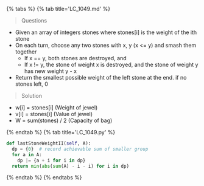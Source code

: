 {% tabs %}
{% tab title='LC_1049.md' %}

> Questions

* Given an array of integers stones where stones[i] is the weight of the ith stone
* On each turn, choose any two stones with x, y (x <= y) and smash them together
  * If x == y, both stones are destroyed, and
  * If x != y, the stone of weight x is destroyed, and the stone of weight y has new weight y - x
* Return the smallest possible weight of the left stone at the end. if no stones left, 0

> Solution

* w[i] = stones[i] (Weight of jewel)
* v[i] = stones[i] (Value of jewel)
* W = sum(stones) / 2 (Capacity of bag)

{% endtab %}
{% tab title='LC_1049.py' %}

```py
def lastStoneWeightII(self, A):
  dp = {0}  # record achievable sum of smaller group
  for a in A:
    dp |= {a + i for i in dp}
  return min(abs(sum(A) - i - i) for i in dp)
```

{% endtab %}
{% endtabs %}
